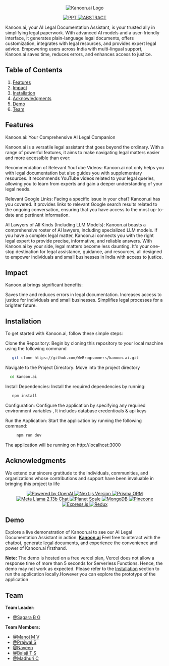 <p align="center">
  <img src="https://github.com/WeBrogrammers/kanoon.ai/assets/118743210/40591ff4-b6e4-47f1-935e-ba27ae7f3c26" alt="Kanoon.ai Logo">
</p>

<p align="center">
  <a href="https://pitch.com/v/Hackathon-vdtcvx">
    <img src="https://img.shields.io/badge/PPT-ec1c24?style=for-the-badge" alt="PPT">
  </a>
  <a href="https://s3.ap-south-1.amazonaws.com/kanoon.ai/Abstract.docx">
    <img src="https://img.shields.io/badge/ABSTRACT-13e3db?style=for-the-badge" alt="ABSTRACT">
  </a>
</p>

Kanoon.ai, your AI Legal Documentation Assistant, is your trusted ally in simplifying legal paperwork. With advanced AI models and a user-friendly interface, it generates plain-language legal documents, offers customization, integrates with legal resources, and provides expert legal advice. Empowering users across India with multi-lingual support, Kanoon.ai saves time, reduces errors, and enhances access to justice.

## Table of Contents


1. [Features](#features)
2. [Impact](#impact)
3. [Installation](#installation)
4. [Acknowledgments](#acknowledgments)
5. [Demo](#demo)
6. [Team](#team)


## Features

Kanoon.ai: Your Comprehensive AI Legal Companion

Kanoon.ai is a versatile legal assistant that goes beyond the ordinary. With a range of powerful features, it aims to make navigating legal matters easier and more accessible than ever:

Recommendation of Relevant YouTube Videos: Kanoon.ai not only helps you with legal documentation but also guides you with supplementary resources. It recommends YouTube videos related to your legal queries, allowing you to learn from experts and gain a deeper understanding of your legal needs.

Relevant Google Links: Facing a specific issue in your chat? Kanoon.ai has you covered. It provides links to relevant Google search results related to the ongoing conversation, ensuring that you have access to the most up-to-date and pertinent information.

AI Lawyers of All Kinds (Including LLM Models): Kanoon.ai boasts a comprehensive roster of AI lawyers, including specialized LLM models.
If you have a complex legal matter, Kanoon.ai connects you with the right legal expert to provide precise, informative, and reliable answers.
With Kanoon.ai by your side, legal matters become less daunting. It's your one-stop destination for legal assistance, guidance, and resources, all designed to empower individuals and small businesses in India with access to justice.

## Impact

Kanoon.ai brings significant benefits:

Saves time and reduces errors in legal documentation.
Increases access to justice for individuals and small businesses.
Simplifies legal processes for a brighter future.

## Installation

To get started with Kanoon.ai, follow these simple steps:

Clone the Repository:
Begin by cloning this repository to your local machine using the following command

```bash
   git clone https://github.com/WeBrogrammers/kanoon.ai.git
```
Navigate to the Project Directory: Move into the project directory
 ``` bash
   cd kanoon.ai
 ```
Install Dependencies: Install the required dependencies by running:

 ```bash
    npm install
```
Configuration: Configure the application by specifying any required environment variables , It includes database credentioals & api keys

Run the Application: Start the application by running the following command:
  
 ```bash
      npm run dev
 ```
 The application will be running on http://localhost:3000
    

## Acknowledgments

We extend our sincere gratitude to the individuals, communities, and organizations whose contributions and support have been invaluable in bringing this project to life

<p align="center">
  <a href="https://openai.com">
    <img src="https://img.shields.io/badge/Powered%20by-OpenAI-9cf?logo=openai&style=flat-square" alt="Powered by OpenAI">
  </a>
  <a href="https://nextjs.org/">
    <img src="https://img.shields.io/badge/Next.js-13.5-blue?style=flat-square&logo=next.js" alt="Next.js Version">
  </a>
  <a href="https://www.prisma.io/">
    <img src="https://img.shields.io/badge/Prisma-ORM-green?style=flat-square" alt="Prisma ORM">
  </a>
    <a href="https://your-llama-website.com/">
    <img src="https://img.shields.io/badge/Meta%20LLama-2.13b%20Chat-ff69b4?style=flat-square" alt="Meta Llama 2.13b Chat">
  </a>
  <a href="https://replicate.com/meta/llama-2-13b-chat">
    <img src="https://img.shields.io/badge/Planet%20Scale-Database%20Solution-yellow?style=flat-square" alt="Planet Scale">
  </a>
  <a href="https://www.mongodb.com/">
    <img src="https://img.shields.io/badge/MongoDB-Database%20Solution-green?style=flat-square&logo=mongodb" alt="MongoDB">
  </a>
  <a href="https://www.pinecone.io/">
    <img src="https://img.shields.io/badge/Pinecone-Vector%20Database-yellow?style=flat-square&logo=pinecone" alt="Pinecone">
  </a>
   <a href="https://expressjs.com/">
    <img src="https://img.shields.io/badge/Express.js-Web%20Framework-lightgrey?style=flat-square&logo=express" alt="Express.js">
  </a>
  <a href="https://redux.js.org/">
    <img src="https://img.shields.io/badge/Redux-State%20Management-yellow?style=flat-square&logo=redux" alt="Redux">
  </a>
</p>


## Demo

Explore a live demonstration of Kanoon.ai to see our AI Legal Documentation Assistant in action.
[**Kanoon.ai**](https://kanoon-ai.vercel.app/)
Feel free to interact with the chatbot, generate legal documents, and experience the convenience and power of Kanoon.ai firsthand.

**Note:**
The demo is hosted on a free vercel plan, Vercel does not allow a response time of more than 5 seconds for Serverless Functions. Hence, the demo may not work as expected. Please refer to the [Installation](#installation) section to run the application locally.However you can explore the prototype of the application

## Team

**Team Leader:**
- [@Sagara B G](https://github.com/Sagarabg)

**Team Members:**
- [@Manoj M V](https://github.com/Manoj-M-V)
- [@Prajwal S](https://github.com/TheKenKaneki)
- [@Naveen](https://github.com/gaonkarBhai)
- [@Balaji T S](https://github.com/balaji-ts-18)
- [@Madhuri C](https://github.com/madhuricmouly)
